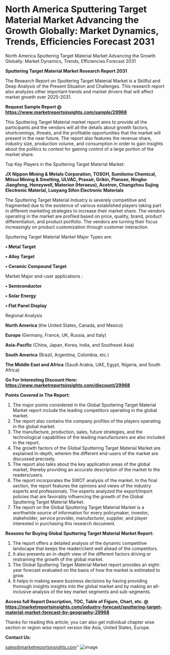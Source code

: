 # North America Sputtering Target Material Market Advancing the Growth Globally: Market Dynamics, Trends, Efficiencies Forecast 2031
 North America Sputtering Target Material Market Advancing the Growth Globally: Market Dynamics, Trends, Efficiencies Forecast 2031

<strong>Sputtering Target Material Market Research Report 2031</strong>

The Research Report on Sputtering Target Material Market is a Skillful and Deep Analysis of the Present Situation and Challenges. This research report also analyzes other important trends and market drivers that will affect market growth over 2025-2031.

<strong>Request Sample Report @ <a href=https://www.marketreportsinsights.com/sample/29968>https://www.marketreportsinsights.com/sample/29968</a></strong>

This Sputtering Target Material market report aims to provide all the participants and the vendors will all the details about growth factors, shortcomings, threats, and the profitable opportunities that the market will present in the near future. The report also features the revenue share, industry size, production volume, and consumption in order to gain insights about the politics to contest for gaining control of a large portion of the market share.

Top Key Players in the Sputtering Target Material Market:

<strong>JX Nippon Mining & Metals Corporation, TOSOH, Sumitomo Chemical, Mitsui Mining & Smelting, ULVAC, Praxair, Grikin, Plansee, Ningbo Jiangfeng, Honeywell, Materion (Heraeus), Acetron, Changzhou Sujing Electronic Material, Luoyang Sifon Electronic Materials</strong>

The Sputtering Target Material Industry is severely competitive and fragmented due to the existence of various established players taking part in different marketing strategies to increase their market share. The vendors operating in the market are profiled based on price, quality, brand, product differentiation, and product portfolio. The vendors are turning their focus increasingly on product customization through customer interaction.

Sputtering Target Material Market Major Types are:

<strong>• Metal Target

• Alloy Target

• Ceramic Compound Target</strong>

Market Major end-user applications :

<strong>• Semiconductor

• Solar Energy

• Flat Panel Display</strong>

Regional Analysis

</u><strong><b>North America</b></strong> (the United States, Canada, and Mexico)

<strong><b>Europe </b></strong>(Germany, France, UK, Russia, and Italy)

<strong><b>Asia-Pacific</b></strong> (China, Japan, Korea, India, and Southeast Asia)

<strong><b>South America</b></strong> (Brazil, Argentina, Colombia, etc.)

<strong><b>The Middle East and Africa</b></strong> (Saudi Arabia, UAE, Egypt, Nigeria, and South Africa)

<strong>Go For Interesting Discount Here: <a href=https://www.marketreportsinsights.com/discount/29968>https://www.marketreportsinsights.com/discount/29968</a></strong>

<strong>Points Covered in The Report:</strong>
<ol>
  <li>The major points considered in the Global Sputtering Target Material Market report include the leading competitors operating in the global market.</li>
  <li>The report also contains the company profiles of the players operating in the global market.</li>
  <li>The manufacture, production, sales, future strategies, and the technological capabilities of the leading manufacturers are also included in the report.</li>
  <li>The growth factors of the Global Sputtering Target Material Market are explained in-depth, wherein the different end-users of the market are discussed precisely.</li>
  <li>The report also talks about the key application areas of the global market, thereby providing an accurate description of the market to the readers/users.</li>
  <li>The report incorporates the SWOT analysis of the market. In the final section, the report features the opinions and views of the industry experts and professionals. The experts analyzed the export/import policies that are favorably influencing the growth of the Global Sputtering Target Material Market.</li>
  <li>The report on the Global Sputtering Target Material Market is a worthwhile source of information for every policymaker, investor, stakeholder, service provider, manufacturer, supplier, and player interested in purchasing this research document.</li>
</ol>
<strong>Reasons for Buying Global Sputtering Target Material Market Report:</strong>

<ol>
  <li>The report offers a detailed analysis of the dynamic competitive landscape that keeps the reader/client well ahead of the competitors.</li>
  <li>It also presents an in-depth view of the different factors driving or restraining the growth of the global market.</li>
  <li>The Global Sputtering Target Material Market report provides an eight-year forecast evaluated on the basis of how the market is estimated to grow.</li>
  <li>It helps in making aware business decisions by having providing thorough insights insights into the global market and by making an all-inclusive analysis of the key market segments and sub-segments.</li>
</ol>
<strong>Access full Report Description, TOC, Table of Figure, Chart, etc. @ <a href=https://marketreportsinsights.com/industry-forecast/sputtering-target-material-market-forecast-by-geography-29968>https://marketreportsinsights.com/industry-forecast/sputtering-target-material-market-forecast-by-geography-29968</a></strong>


Thanks for reading this article; you can also get individual chapter wise section or region wise report version like Asia, United States, Europe.

<strong>Contact Us:</strong>

sales@marketreportsinsights.com"
![image](https://github.com/user-attachments/assets/066cdfdb-84be-4ade-9a54-a97b7552e0d9)
